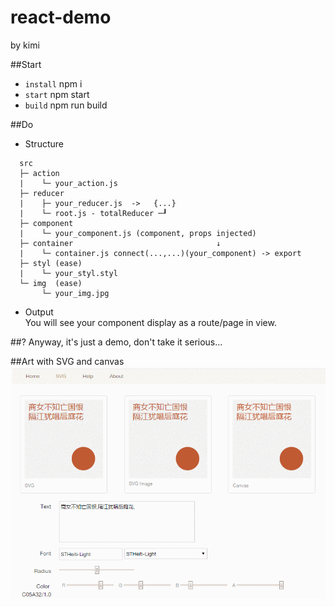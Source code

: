 react-demo
==
by kimi

##Start
+ `install` npm i
+ `start` npm start
+ `build` npm run build

##Do
+ Structure  
```
  src
  ├─ action
  |    └─ your_action.js
  ├─ reducer
  |    ├─ your_reducer.js  ->   {...}
  |    └─ root.js - totalReducer ─┚
  ├─ component
  |    └─ your_component.js (component, props injected)
  ├─ container                                ↓
  |    └─ container.js connect(...,...)(your_component) -> export
  ├─ styl (ease)
  |    └─ your_styl.styl
  └─ img  (ease)
       └─ your_img.jpg
```
+ Output  
  You will see your component display as a route/page in view.

##?
Anyway, it's just a demo, don't take it serious...

##Art with SVG and canvas
![Art with SVG and canvas](douban.gif)
